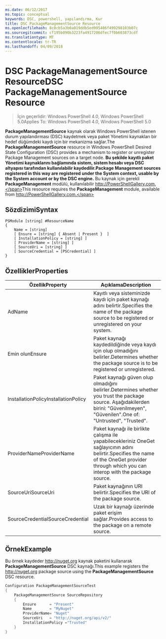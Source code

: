 ```yaml
---
ms.date: 06/12/2017
ms.topic: conceptual
keywords: DSC, powershell, yapılandırma, Kur
title: DSC PackageManagementSource Resource
ms.openlocfilehash: 8c0cb5a3b0a019ddb5ed995406f499298103b07c
ms.sourcegitcommit: cf195b090b3223fa4917206dfec7f0b603873cdf
ms.translationtype: MT
ms.contentlocale: tr-TR
ms.lasthandoff: 04/09/2018
---
```

# <a name="dsc-packagemanagementsource-resource"></a><span data-ttu-id="c5e2b-103">DSC PackageManagementSource Resource</span><span class="sxs-lookup"><span data-stu-id="c5e2b-103">DSC PackageManagementSource Resource</span></span>

> <span data-ttu-id="c5e2b-104">İçin geçerlidir: Windows PowerShell 4.0, Windows PowerShell 5.0</span><span class="sxs-lookup"><span data-stu-id="c5e2b-104">Applies To: Windows PowerShell 4.0, Windows PowerShell 5.0</span></span>

<span data-ttu-id="c5e2b-105">**PackageManagementSource** kaynak olarak Windows PowerShell istenen durum yapılandırması (DSC) kaydetmek veya paket Yönetimi kaynakları bir hedef düğümdeki kaydı için bir mekanizma sağlar.</span><span class="sxs-lookup"><span data-stu-id="c5e2b-105">The **PackageManagementSource** resource in Windows PowerShell Desired State Configuration (DSC) provides a mechanism to register or unregister Package Management sources on a target node.</span></span> <span data-ttu-id="c5e2b-106">**Bu şekilde kayıtlı paket Yönetimi kaynaklarını bağlamında sistem, sistem hesabı veya DSC altyapısı tarafından kullanılabilir kaydedilir.**</span><span class="sxs-lookup"><span data-stu-id="c5e2b-106">**Package Management sources registered in this way are registered under the System context, usable by the System account or by the DSC engine.**</span></span> <span data-ttu-id="c5e2b-107">Bu kaynak için gerekli **PackageManagement** modülü, kullanılabilir http://PowerShellGallery.com.</span><span class="sxs-lookup"><span data-stu-id="c5e2b-107">This resource requires the **PackageManagement** module, available from http://PowerShellGallery.com.</span></span>

## <a name="syntax"></a><span data-ttu-id="c5e2b-108">Sözdizimi</span><span class="sxs-lookup"><span data-stu-id="c5e2b-108">Syntax</span></span>

```
PSModule [string] #ResourceName
{
    Name = [string]
    [ Ensure = [string] { Absent | Present }  ]
    [ InstallationPolicy = [string] ]
    [ ProviderName = [string] ]
    [ SourceUri = [string] ]
    [ SourceCredential = [PSCredential] ]
}
```

## <a name="properties"></a><span data-ttu-id="c5e2b-109">Özellikler</span><span class="sxs-lookup"><span data-stu-id="c5e2b-109">Properties</span></span>
|  <span data-ttu-id="c5e2b-110">Özellik</span><span class="sxs-lookup"><span data-stu-id="c5e2b-110">Property</span></span>  |  <span data-ttu-id="c5e2b-111">Açıklama</span><span class="sxs-lookup"><span data-stu-id="c5e2b-111">Description</span></span>   |
|---|---|
| <span data-ttu-id="c5e2b-112">Ad</span><span class="sxs-lookup"><span data-stu-id="c5e2b-112">Name</span></span>| <span data-ttu-id="c5e2b-113">Kayıtlı veya sisteminizde kaydı için paket kaynağı adını belirtir.</span><span class="sxs-lookup"><span data-stu-id="c5e2b-113">Specifies the name of the package source to be registered or unregistered on your system.</span></span>|
| <span data-ttu-id="c5e2b-114">Emin olun</span><span class="sxs-lookup"><span data-stu-id="c5e2b-114">Ensure</span></span>| <span data-ttu-id="c5e2b-115">Paket kaynağı kaydedildiğinde veya kaydı için olup olmadığını belirler.</span><span class="sxs-lookup"><span data-stu-id="c5e2b-115">Determines whether the package source is to be registered or unregistered.</span></span>|
| <span data-ttu-id="c5e2b-116">InstallationPolicy</span><span class="sxs-lookup"><span data-stu-id="c5e2b-116">InstallationPolicy</span></span>| <span data-ttu-id="c5e2b-117">Paket kaynağı güven olup olmadığını belirler.</span><span class="sxs-lookup"><span data-stu-id="c5e2b-117">Determines whether you trust the package source.</span></span> <span data-ttu-id="c5e2b-118">Aşağıdakilerden birini: "Güvenilmeyen", "Güvenilen".</span><span class="sxs-lookup"><span data-stu-id="c5e2b-118">One of: "Untrusted", "Trusted".</span></span>|
| <span data-ttu-id="c5e2b-119">ProviderName</span><span class="sxs-lookup"><span data-stu-id="c5e2b-119">ProviderName</span></span>| <span data-ttu-id="c5e2b-120">Paket kaynağı ile birlikte çalışma ile yapabilecekleriniz OneGet sağlayıcının adını belirtir.</span><span class="sxs-lookup"><span data-stu-id="c5e2b-120">Specifies the name of the OneGet provider through which you can interop with the package source.</span></span>|
| <span data-ttu-id="c5e2b-121">SourceUri</span><span class="sxs-lookup"><span data-stu-id="c5e2b-121">SourceUri</span></span>| <span data-ttu-id="c5e2b-122">Paket kaynağının URI belirtir.</span><span class="sxs-lookup"><span data-stu-id="c5e2b-122">Specifies the URI of the package source.</span></span>|
| <span data-ttu-id="c5e2b-123">SourceCredential</span><span class="sxs-lookup"><span data-stu-id="c5e2b-123">SourceCredential</span></span>| <span data-ttu-id="c5e2b-124">Uzak bir kaynağı üzerinde paket erişim sağlar.</span><span class="sxs-lookup"><span data-stu-id="c5e2b-124">Provides access to the package on a remote source.</span></span>|

## <a name="example"></a><span data-ttu-id="c5e2b-125">Örnek</span><span class="sxs-lookup"><span data-stu-id="c5e2b-125">Example</span></span>

<span data-ttu-id="c5e2b-126">Bu örnek kaydeder http://nuget.org kaynak paketini kullanarak **PackageManagementSource** DSC kaynağı.</span><span class="sxs-lookup"><span data-stu-id="c5e2b-126">This example registers the http://nuget.org package source using the **PackageManagementSource** DSC resource.</span></span>

```powershell
Configuration PackageManagementSourceTest
{
    PackageManagementSource SourceRepository
    {
        Ensure      = "Present"
        Name        = "MyNuget"
        ProviderName= "Nuget"
        SourceUri   = "http://nuget.org/api/v2/"
        InstallationPolicy ="Trusted"
    }
}
```